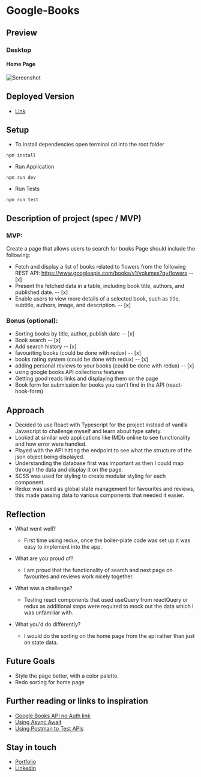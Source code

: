 # Google-Books


## Preview


### Desktop
#### Home Page
![Screenshot]()


## Deployed Version


* [Link]()


## Setup


* To install dependencies open terminal cd into the root folder
 ```
 npm install
 ```
 * Run Application
 ```
 npm run dev
 ```
  * Run Tests
 ```
 npm run test
 ```


## Description of project (spec / MVP)


### MVP:
Create a page that allows users to search for books Page should include the following:
  - Fetch and display a list of books related to flowers from the following REST API: https://www.googleapis.com/books/v1/volumes?q=flowers -- [x]
  - Present the fetched data in a table, including book title, authors, and published date. -- [x]
  - Enable users to view more details of a selected book, such as title, subtitle, authors, image, and description. -- [x]


### Bonus (optional):
* Sorting books by title, author, publish date -- [x]
* Book search -- [x]
* Add search history -- [x]
* favouriting books (could be done with redux) -- [x]
* books rating system (could be done with redux) -- [x]
* adding personal reviews to your books (could be done with redux) -- [x]
* using google books API collections features
* Getting good reads links and displaying them on the page
* Book form for submission for books you can't find in the API (react-hook-form)
  
## Approach
* Decided to use React with Typescript for the project instead of vanilla Javascript to challenge myself and learn about type safety.
* Looked at similar web applications like IMDb online to see functionality and how error were handled.
* Played with the API hitting the endpoint to see what the structure of the json object being displayed.
* Understanding the database first was important as then I could map through the data and display it on the page.
* SCSS was used for styling to create modular styling for each component.
* Redux was used as global state management for favourites and reviews, this made passing data to various components that needed it easier.




## Reflection
* What went well?
  - First time using redux, once the boiler-plate code was set up it was easy to implement into the app.
* What are you proud of? 
  - I am proud that the functionality of search and next page on favourites and reviews work nicely together.
* What was a challenge?
  - Testing react components that used useQuery from reactQuery or redux as additional steps were required to mock out the data which I was unfamiliar with.
  
* What you'd do differently?
  - I would do the sorting on the home page from the api rather than just on state data.


## Future Goals


* Style the page better, with a color palette.
* Redo sorting for home page


## Further reading or links to inspiration


*  [Google Books API no Auth link]( https://developers.google.com/books/docs/v1/using#WorkingVolumes)
*  [Using Async Await]( https://dmitripavlutin.com/javascript-fetch-async-await/)
*  [Using Postman to Test APIs]( https://www.blazemeter.com/blog/how-use-postman-test-apis)


## Stay in touch


*  [Portfolio]( https://edric-khoo.vercel.app/)
*  [Linkedin]( https://www.linkedin.com/in/edric-khoo-98881b173/)











